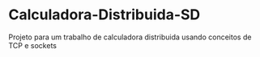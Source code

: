 # Calculadora-Distribuida-SD
Projeto para um trabalho de calculadora distribuida usando conceitos de TCP e sockets

